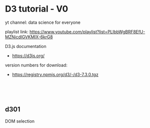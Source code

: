 

# D3 tutorial - V0

yt channel: data science for everyone

playlist link: https://www.youtube.com/playlist?list=PLlbbWgBRF8EfU-MZNicdIGVKMIX-6krG8


D3.js documentation

- https://d3js.org/


version numbers for download:

- https://registry.npmjs.org/d3/-/d3-7.3.0.tgz


<br>
<br>
<br>

## d301

DOM selection